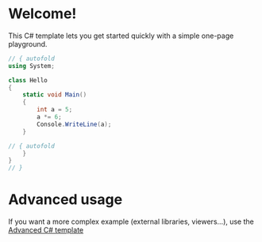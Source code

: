 # Welcome!

This C# template lets you get started quickly with a simple one-page playground.

```C# runnable
// { autofold
using System;

class Hello 
{
    static void Main()
    {
        int a = 5;
        a *= 6;
        Console.WriteLine(a);
    }

// { autofold
    }
}
// }
```

# Advanced usage

If you want a more complex example (external libraries, viewers...), use the [Advanced C# template](https://tech.io/select-repo/386)
